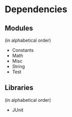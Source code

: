 # Dependencies

## Modules
(in alphabetical order)

* Constants
* Math
* Misc
* String
* Test

## Libraries
(in alphabetical order)

* JUnit
